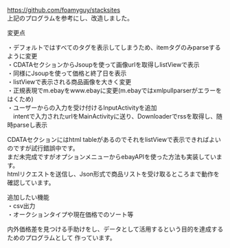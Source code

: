 https://github.com/foamyguy/stacksites  
上記のプログラムを参考にし、改造しました。    

変更点

・デフォルトではすべてのタグを表示してしまうため、itemタグのみparseするように変更  
・CDATAセクションからJsoupを使って画像urlを取得しlistViewで表示  
・同様にJsoupを使って価格と終了日を表示  
・listViewで表示される商品画像を大きく変更  
・正規表現でm.ebayをwww.ebayに変更(m.ebayではxmlpullparserがエラーをはくため)  
・ユーザーからの入力を受け付けるInputActivityを追加  
　intentで入力されたurlをMainActivityに送り、Downloaderでrssを取得し、随時parseし表示

CDATAセクションにはhtml tableがあるのでそれをlistViewで表示できればよいのですが試行錯誤中です。  
まだ未完成ですがオプションメニューからebayAPIを使った方法も実装しています。  
htmlリクエストを送信し、Json形式で商品リストを受け取るところまで動作を確認しています。

追加したい機能  
・csv出力  
・オークションタイプや現在価格でのソート等

内外価格差を見つける手助けをし、データとして活用するという目的を達成するためのプログラムとして
作っています。
　

